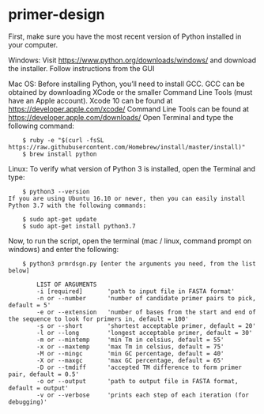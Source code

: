 # primer-design

First, make sure you have the most recent version of Python installed in your computer.

Windows:
	Visit https://www.python.org/downloads/windows/ and download the installer.
	Follow instructions from the GUI

Mac OS:
	Before installing Python, you’ll need to install GCC. GCC can be obtained by downloading XCode or the smaller Command Line Tools (must have an Apple account).
	Xcode 10 can be found at https://developer.apple.com/xcode/
	Command Line Tools can be found at https://developer.apple.com/downloads/
	Open Terminal and type the following command:
	
		$ ruby -e "$(curl -fsSL https://raw.githubusercontent.com/Homebrew/install/master/install)"
		$ brew install python
	
Linux:
	To verify what version of Python 3 is installed, open the Terminal and type:
		
		$ python3 --version
	If you are using Ubuntu 16.10 or newer, then you can easily install Python 3.7 with the following commands:
		
		$ sudo apt-get update
		$ sudo apt-get install python3.7

	
Now, to run the script, open the terminal (mac / linux, command prompt on windows) and enter the following:
	
		$ python3 prmrdsgn.py [enter the arguments you need, from the list below]

			LIST OF ARGUMENTS
			-i [required]		'path to input file in FASTA format'
			-n or --number		'number of candidate primer pairs to pick, default = 5'
			-e or --extension	'number of bases from the start and end of the sequence to look for primers in, default = 100'
			-s or --short		'shortest acceptable primer, default = 20'
			-l or --long		'longest acceptable primer, default = 30'
			-m or --mintemp		'min Tm in celsius, default = 55'
			-x or --maxtemp		'max Tm in celsius, default = 75'
			-M or --mingc		'min GC percentage, default = 40'
			-X or --maxgc		'max GC percentage, default = 65'
			-D or --tmdiff		'accepted TM difference to form primer pair, default = 0.5'
			-o or --output		'path to output file in FASTA format, default = output'
			-v or --verbose		'prints each step of each iteration (for debugging)'







